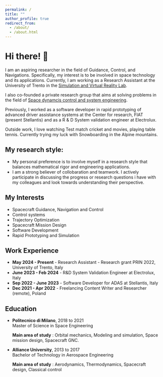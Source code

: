 ```yaml
---
permalink: /
title: ""
author_profile: true
redirect_from: 
  - /about/
  - /about.html
---
```


# Hi there! 👋

I am an aspiring researcher in the field of Guidance, Control, and Navigations. Specifically, my interest is to be involved in space technology and its applications. Currently, I am working as a Research Assistant at the University of Trento in the [Simulation and Virtual Reality Lab](https://www.dii.unitn.it/en/401/simulators-and-virtual-reality). 

I also co-founded a private research group that aims at solving problems in the field of [Space dynamcis control and system engineering](https://sdcsgroup.mobirisesite.com/home.html). 

Previously, I worked as a software developer in rapid prototyping of advanced driver assistance systems at the Center for research, FIAT (present Stellantis) and as a R & D System validation engineer at Electrolux.

Outside work, I love watching Test match cricket and movies, playing table tennis. Currently trying my luck with Snowboarding in the Alpine mountains.


## My research style:
- My personal preference is to involve myself in a research style that balances mathematical rigor and engineering applications. 
- I am a strong believer of collobaration and teamwork. I actively participate in discussing the progress or research questions i have with my colleagues and look towards understanding their perspective.

## My Interests

- Spacecraft Guidance, Navigation and Control
- Control systems
- Trajectory Optimization
- Spacecraft Mission Design
- Software Development
- Rapid Prototyping and Simulation


## Work Experience

- **May 2024 - Present** - Research Assistant - Research grant PRIN 2022, University of Trento, Italy
- **June 2023 - Feb 2024** - R&D System Validation Engineer at Electrolux, Italy
- **Sep 2022 - June 2023** - Software Developer for ADAS at Stellantis, Italy
- **Dec 2021 - Apr 2022** - Freelancing Content Writer and Researcher (remote), Poland

## Education

- **Politecnico di Milano**, 2018 to 2021  
  Master of Science in Space Engineering
  
  **Main area of study** : Orbital mechanics, Modeling and simulation, Space mission design, Spacecraft GNC.

- **Alliance University**, 2013 to 2017  
  Bachelor of Technology in Aerospace Engineering

  **Main area of study** : Aerodynamics, Thermodynamics, Spacecraft design, Classical control


  <!-- [Visit My About Page](Academic_projects.md) -->


